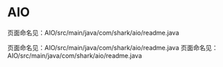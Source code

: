 # AIO

页面命名见：AIO/src/main/java/com/shark/aio/readme.java

页面命名见：AIO/src/main/java/com/shark/aio/readme.java
页面命名见：AIO/src/main/java/com/shark/aio/readme.java